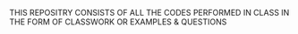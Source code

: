 THIS REPOSITRY CONSISTS OF ALL THE CODES PERFORMED IN CLASS IN THE FORM OF CLASSWORK OR EXAMPLES & QUESTIONS
